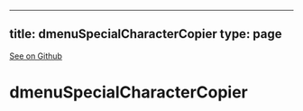 
---
title: dmenuSpecialCharacterCopier
type: page
---

[See on Github](https://github.com/jakeroggenbuck/dmenuSpecialCharacterCopier/)

# dmenuSpecialCharacterCopier
